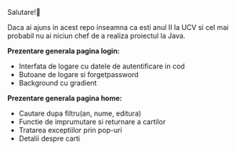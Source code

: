 Salutare!👋

Daca ai ajuns in acest repo inseamna ca esti anul II la UCV si cel mai probabil nu ai niciun chef de a realiza proiectul la Java.

**Prezentare generala pagina login:**
- Interfata de logare cu datele de autentificare in cod
- Butoane de logare si forgetpassword
- Background cu gradient
  
**Prezentare generala pagina home:**
- Cautare dupa filtru(an, nume, editura)
- Functie de imprumutare si returnare a cartilor
- Tratarea exceptiilor prin pop-uri
- Detalii despre carti
